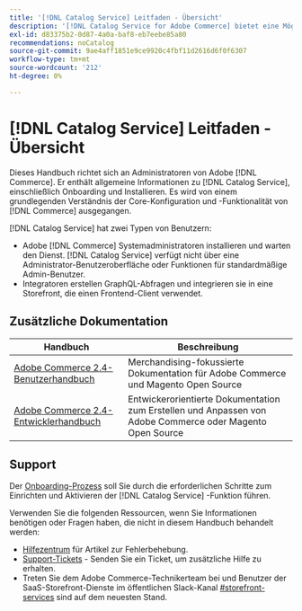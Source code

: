```yaml
---
title: '[!DNL Catalog Service] Leitfaden - Übersicht'
description: '[!DNL Catalog Service for Adobe Commerce] bietet eine Möglichkeit, den Inhalt von Produktansichtsseiten und Produktlistenseiten schneller abzurufen als die nativen Adobe Commerce GraphQL-Abfragen.'
exl-id: d83375b2-0d87-4a0a-baf8-eb7eebe85a80
recommendations: noCatalog
source-git-commit: 9ae4aff1851e9ce9920c4fbf11d2616d6f0f6307
workflow-type: tm+mt
source-wordcount: '212'
ht-degree: 0%

---
```


# [!DNL Catalog Service] Leitfaden - Übersicht

Dieses Handbuch richtet sich an Administratoren von Adobe [!DNL Commerce]. Er enthält allgemeine Informationen zu [!DNL Catalog Service], einschließlich Onboarding und Installieren. Es wird von einem grundlegenden Verständnis der Core-Konfiguration und -Funktionalität von [!DNL Commerce] ausgegangen.

[!DNL Catalog Service] hat zwei Typen von Benutzern:

* Adobe [!DNL Commerce] Systemadministratoren installieren und warten den Dienst. [!DNL Catalog Service] verfügt nicht über eine Administrator-Benutzeroberfläche oder Funktionen für standardmäßige Admin-Benutzer.
* Integratoren erstellen GraphQL-Abfragen und integrieren sie in eine Storefront, die einen Frontend-Client verwendet.

## Zusätzliche Dokumentation

| Handbuch | Beschreibung |
|------ | ----------- |
| [Adobe Commerce 2.4-Benutzerhandbuch](https://experienceleague.adobe.com/docs/commerce.html) | Merchandising-fokussierte Dokumentation für Adobe Commerce und Magento Open Source |
| [Adobe Commerce 2.4-Entwicklerhandbuch](https://developer.adobe.com/commerce/docs) | Entwickerorientierte Dokumentation zum Erstellen und Anpassen von Adobe Commerce oder Magento Open Source |

## Support

Der [Onboarding-Prozess](https://experienceleague.adobe.com/docs/commerce-merchant-services/catalog-service/installation.html) soll Sie durch die erforderlichen Schritte zum Einrichten und Aktivieren der [!DNL Catalog Service] -Funktion führen.

Verwenden Sie die folgenden Ressourcen, wenn Sie Informationen benötigen oder Fragen haben, die nicht in diesem Handbuch behandelt werden:

* [Hilfezentrum](https://experienceleague.adobe.com/docs/commerce-knowledge-base/kb/overview.html) für Artikel zur Fehlerbehebung.
* [Support-Tickets](https://experienceleague.adobe.com/docs/commerce-knowledge-base/kb/help-center-guide/magento-help-center-user-guide.html#submit-ticket) - Senden Sie ein Ticket, um zusätzliche Hilfe zu erhalten.
* Treten Sie dem Adobe Commerce-Technikerteam bei und Benutzer der SaaS-Storefront-Dienste im öffentlichen Slack-Kanal [#storefront-services](https://magentocommeng.slack.com/archives/C03HVPG8RS4) sind auf dem neuesten Stand.
